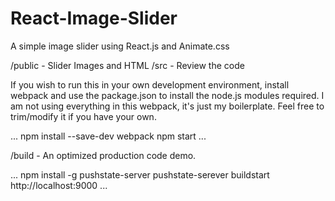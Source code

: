 # React-Image-Slider
A simple image slider using React.js and Animate.css

/public - Slider Images and HTML
/src - Review the code

If you wish to run this in your own development environment, install webpack and use the package.json to install the node.js modules required.  I am not using everything in this webpack, it's just my boilerplate. Feel free to trim/modify it if you have your own.

...
npm install --save-dev webpack
npm start
...

/build - An optimized production code demo.

...
npm install -g pushstate-server
pushstate-serever buildstart http://localhost:9000
...